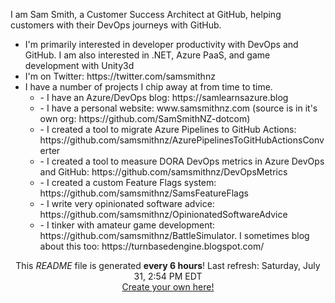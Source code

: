 I am Sam Smith, a Customer Success Architect at GitHub, helping customers with their DevOps journeys with GitHub.

<ul>
    <li>
        I'm primarily interested in developer productivity with DevOps and GitHub. I am also interested in .NET, Azure PaaS, and game development with Unity3d
    </li>
    <li>
        I'm on Twitter: https://twitter.com/samsmithnz
    </li>
    <li>
        I have a number of projects I chip away at from time to time.
        <ul>
            <li>
            - I have an Azure/DevOps blog: https://samlearnsazure.blog
            </li>
            <li>
            - I have a personal website: www.samsmithnz.com (source is in it's own org: https://github.com/SamSmithNZ-dotcom)
            </li>
            <li>
            - I created a tool to migrate Azure Pipelines to GitHub Actions: https://github.com/samsmithnz/AzurePipelinesToGitHubActionsConverter
            </li>
            <li>
            - I created a tool to measure DORA DevOps metrics in Azure DevOps and GitHub: https://github.com/samsmithnz/DevOpsMetrics
            </li>
            <li>
            - I created a custom Feature Flags system: https://github.com/samsmithnz/SamsFeatureFlags
            </li>
            <li>
            - I write very opinionated software advice: https://github.com/samsmithnz/OpinionatedSoftwareAdvice
            </li>
            <li>
            - I tinker with amateur game development: https://github.com/samsmithnz/BattleSimulator. I sometimes blog about this too: https://turnbasedengine.blogspot.com/
            </li>
        </ul>
    </li>
</ul>

<!--[![SamSmithNZ's github stats](https://github-readme-stats.vercel.app/api?username=samsmithnz)](https://github.com/anuraghazra/github-readme-stats)-->


<p align="center">This <i>README</i> file is generated <b>every 6 hours</b>! Last refresh: Saturday, July 31, 2:54 PM EDT<br /><a href="https://medium.com/@th.guibert/how-to-create-a-self-updating-readme-md-for-your-github-profile-f8b05744ca91">Create your own here!</a></p>
